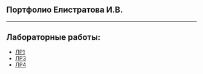 ## Портфолио Елистратова И.В.

------------

## Лабораторные работы:
- [ЛР1](https://replit.com/@Elistratov/LR1#main.py)
- [ЛР3](https://replit.com/@Elistratov/LR3#main.py)
- [ЛР4](https://replit.com/@Elistratov/LR44#main.py)

